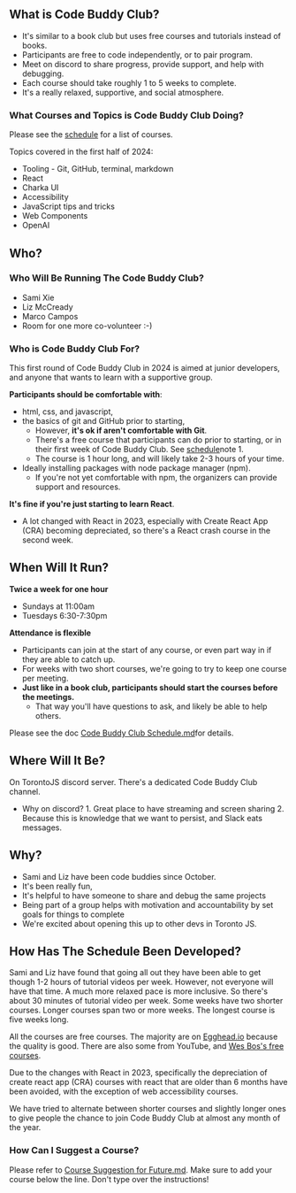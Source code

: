 ## What is Code Buddy Club?

- It's similar to a book club but uses free courses and tutorials instead of books.
- Participants are free to code independently, or to pair program.
- Meet on discord to share progress, provide support, and help with debugging.
- Each course should take roughly 1 to 5 weeks to complete.
- It's a really relaxed, supportive, and social atmosphere.
### What Courses and Topics is Code Buddy Club Doing?

Please see the [schedule](https://github.com/torontojs/code-buddy-club/blob/main/Code%20Buddy%20Club%20Schedule.md) for a list of courses.

Topics covered in the first half of 2024:
- Tooling - Git, GitHub, terminal, markdown
- React
- Charka UI
- Accessibility
- JavaScript tips and tricks
- Web Components
- OpenAI
## Who?  

### Who Will Be Running The Code Buddy Club?

- Sami Xie
- Liz McCready
- Marco Campos
- Room for one more co-volunteer :-)
### Who is Code Buddy Club For?

This first round of Code Buddy Club in 2024 is aimed at junior developers, and anyone that wants to learn with a supportive group. 

**Participants should be comfortable with**:

- html, css, and javascript, 
- the basics of git and GitHub prior to starting,
	- However, **it's ok if aren't comfortable with Git**. 
	- There's a free course that participants can do prior to starting, or in their first week of Code Buddy Club. See [schedule](https://github.com/torontojs/code-buddy-club/blob/main/Code%20Buddy%20Club%20Schedule.md)note 1. 
	- The course is 1 hour long, and will likely take 2-3 hours of your time.
- Ideally installing packages with node package manager (npm).
	-  If you're not yet comfortable with npm, the organizers can provide support and resources.

**It's fine if you're just starting to learn React**. 

- A lot changed with React in 2023, especially with Create React App (CRA) becoming depreciated, so there's a React crash course in the second week.
## When Will It Run?

**Twice a week for one hour**

- Sundays at 11:00am
- Tuesdays 6:30-7:30pm 

**Attendance is flexible**

- Participants can join at the start of any course, or even part way in if they are able to catch up.
- For weeks with two short courses, we're going to try to keep one course per meeting. 
-  **Just like in a book club, participants should start the courses before the meetings.** 
	- That way you'll have questions to ask, and likely be able to help others.

Please see the doc [Code Buddy Club Schedule.md](https://github.com/torontojs/code-buddy-club/blob/main/Code%20Buddy%20Club%20Schedule.md)for details.
## Where Will It Be?

On TorontoJS discord server. There's a dedicated Code Buddy Club channel. 
- Why on discord? 
		1.  Great place to have streaming and screen sharing
		2. Because this is knowledge that we want to persist, and Slack eats messages.
## Why?

- Sami and Liz have been code buddies since October. 
- It's been really fun, 
- It's helpful to have someone to share and debug the same projects
- Being part of a group helps with motivation  and accountability by set goals for things to complete
- We're excited about opening this up to other devs in Toronto JS.
## How Has The Schedule Been Developed?

Sami and Liz have found that going all out they have been able to get though 1-2 hours of tutorial videos per week. However, not everyone will have that time. A much more relaxed pace is more inclusive. So there's about 30 minutes of tutorial video per week. Some weeks have two shorter courses. Longer courses span two or more weeks. The longest course is five weeks long.

All the courses are free courses. The majority are on [Egghead.io](https://egghead.io) because the quality is good. There are also some from YouTube, and [Wes Bos's free courses](https://wesbos.com/courses). 

Due to the changes with React in 2023, specifically the depreciation of create react app (CRA) courses with react that are older than 6 months have been avoided, with the exception of web accessibility courses.

We have tried to alternate between shorter courses and slightly longer ones to give people the chance to join Code Buddy Club at almost any month of the year.
### How Can I Suggest a Course?

Please refer to [Course Suggestion for Future.md](https://github.com/torontojs/code-buddy-club/blob/main/Course%20Suggestion%20for%20Future.md). Make sure to add your course below the line. Don't type over the instructions!

